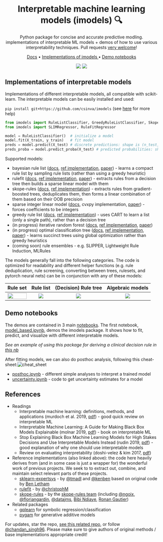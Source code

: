 <h1 align="center"> Interpretable machine learning models (imodels) 🔍</h1>
<p align="center"> Python package for concise and accurate predictive modling. implementations of interpretable ML models + demos of how to use various interpretability techniques. Pull requests <a href="https://github.com/csinva/imodels/blob/master/docs/contributing.md">very welcome</a>!
</p>


<p align="center">
  <a href="https://csinva.github.io/imodels/">Docs</a> •
  <a href="#implementations-of-interpretable-models"> Implementations of imodels </a> •
  <a href="#demo-notebooks">Demo notebooks</a>
</p>

<p align="center">
  <img src="https://img.shields.io/badge/License-MIT-yellow.svg">
  <a href="https://github.com/csinva/imodels/actions"><img src="https://github.com/csinva/imodels/workflows/tests/badge.svg"></a>
</p>  


## Implementations of interpretable models

Implementations of different interpretable models, all compatible with scikit-learn. The interpretable models can be easily installed and used:

`pip install git+https://github.com/csinva/imodels` (see [here](https://github.com/csinva/imodels/blob/master/docs/troubleshooting.md) for more help)

```python
from imodels import RuleListClassifier, GreedyRuleListClassifier, SkopeRulesClassifier, IRFClassifier
from imodels import SLIMRegressor, RuleFitRegressor

model = RuleListClassifier()  # initialize a model
model.fit(X_train, y_train)   # fit model
preds = model.predict(X_test) # discrete predictions: shape is (n_test, 1)
preds_proba = model.predict_proba(X_test) # predicted probabilities: shape is (n_test, n_classes)
```

Supported models:

- bayesian rule list ([docs](https://csinva.io/imodels/bayesian_rule_list/RuleListClassifier.html), [ref implementation](https://github.com/tmadl/sklearn-expertsys), [paper](https://arxiv.org/abs/1602.08610)) - learns a compact rule list by sampling rule lists (rather than using a greedy heuristic)
- rulefit ([docs](https://csinva.io/imodels/rule_fit.html), [ref implementation](https://github.com/christophM/rulefit), [paper](http://statweb.stanford.edu/~jhf/ftp/RuleFit.pdf)) - extracts rules from a decision tree then builds a sparse linear model with them
- skope-rules ([docs](https://csinva.io/imodels/skope_rules.html), [ref implementation](https://github.com/scikit-learn-contrib/skope-rules)) - extracts rules from gradient-boosted trees, deduplicates them, then forms a linear combination of them based on their OOB precision
- sparse integer linear model ([docs](https://csinva.io/imodels/slim.html), cvxpy implementation, [paper](https://link.springer.com/article/10.1007/s10994-015-5528-6)) - forces coefficients to be integers
- greedy rule list ([docs](https://csinva.io/imodels/greedy_rule_list.html), [ref implementation](https://medium.com/@penggongting/implementing-decision-tree-from-scratch-in-python-c732e7c69aea)) - uses CART to learn a list (only a single path), rather than a decision tree
- (in progress) iterative random forest ([docs](https://csinva.io/imodels/iterative_random_forest/iterative_random_forest.html), [ref implementation](https://github.com/Yu-Group/iterative-Random-Forest), [paper](https://www.pnas.org/content/115/8/1943))
- (in progress) optimal classification tree ([docs](https://csinva.io/imodels/optimal_classification_tree/index.html), [ref implementation](https://github.com/pan5431333/pyoptree), [paper](https://link.springer.com/article/10.1007/s10994-017-5633-9)) - learns succinct trees using global optimization rather than greedy heuristics
- (coming soon) rule ensembles - e.g. SLIPPER, Lightweight Rule Induction, MLRules

The models generally fall into the following categories. The code is optimized for readability and different helper functions (e.g. rule deduplication, rule screening, converting between trees, rulesets, and pytorch neural nets) can be in conjunction with any of these models: 

|           Rule set            |        Rule list        |  (Decision) Rule tree   |        Algebraic models        |
| :---------------------------: | :---------------------: | :---------------------: | :----------------------------: |
| <img src="https://csinva.io/imodels/rule_set.jpg" width="100%"> | <img src="https://csinva.io/imodels/rule_list.jpg"> | <img src="https://csinva.io/imodels/rule_tree.jpg"> | <img src="https://csinva.io/imodels/algebraic_models.jpg"> |

## Demo notebooks
The demos are contained in 3 main [notebooks](notebooks). The first notebook, [model_based.ipynb](notebooks/1_model_based.ipynb), demos the imodels package. It shows how to fit, predict, and visualize with different interpretable models. 

*See an example of using this package for deriving a clinical decision rule in [this nb](https://github.com/csinva/iai-clinical-decision-rule/blob/master/notebooks/04_fit_interpretable_models.ipynb)*

After fitting models, we can also do posthoc analysis, following this cheat-sheet:![cheat_sheet](https://csinva.github.io/imodels/cheat_sheet.png)     

- [posthoc.ipynb](notebooks/2_posthoc.ipynb) - different simple analyses to interpret a trained model
- [uncertainty.ipynb](notebooks/3_uncertainty.ipynb) - code to get uncertainty estimates for a model



## References
- Readings
    - Interpretable machine learning: definitions, methods, and applications (murdoch et al. 2019, [pdf](https://arxiv.org/pdf/1901.04592.pdf)) - good quick review on interpretable ML
    - Interpretable Machine Learning: A Guide for Making Black Box Models Explainable (molnar 2019, [pdf](https://christophm.github.io/interpretable-ml-book/)) - book on interpretable ML
    - Stop Explaining Black Box Machine Learning Models for High Stakes Decisions and Use Interpretable Models Instead (rudin 2019, [pdf](https://arxiv.org/pdf/1811.10154.pdf)) - good explanation of why one should use interpretable models 
    - Review on evaluating interpretability (doshi-velez & kim 2017, [pdf](https://arxiv.org/pdf/1702.08608.pdf))
- Reference implementations (also linked above): the code here heavily derives from (and in some case is just a wrapper for) the wonderful work of previous projects. We seek to to extract out, combine, and maintain select relevant parts of these projects.
    - [sklearn-expertsys](https://github.com/tmadl/sklearn-expertsys) - by [@tmadl](https://github.com/tmadl) and [@kenben](https://github.com/kenben) based on original code by [Ben Letham](http://lethalletham.com/)
    - [rulefit](https://github.com/christophM/rulefit) - by [@christophM](https://github.com/christophM)
    - [skope-rules](https://github.com/scikit-learn-contrib/skope-rules) - by the [skope-rules team](https://github.com/scikit-learn-contrib/skope-rules/blob/master/AUTHORS.rst) (including [@ngoix](https://github.com/ngoix), [@floriangardin](https://github.com/floriangardin), [@datajms](https://github.com/datajms), [Bibi Ndiaye](), [Ronan Gautier]())
- Related packages
    - [gplearn](https://github.com/trevorstephens/gplearn/tree/ad57cb18caafdb02cca861aea712f1bf3ed5016e) for symbolic regression/classification
    - [pygam](https://github.com/dswah/pyGAM) for generative additive models

For updates, star the repo, [see this related repo](https://github.com/csinva/csinva.github.io), or follow [@chandan_singh96](https://twitter.com/chandan_singh96). Please make sure to give authors of original methods / base implementations appropriate credit!
